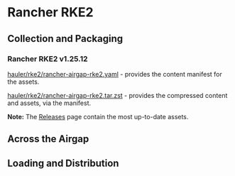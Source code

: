 # Rancher RKE2

## Collection and Packaging

### Rancher RKE2 v1.25.12

[hauler/rke2/rancher-airgap-rke2.yaml](https://rancher-airgap.s3.amazonaws.com/0.7.1/hauler/rke2/rancher-airgap-rke2.yaml) - provides the content manifest for the assets.

[hauler/rke2/rancher-airgap-rke2.tar.zst](https://rancher-airgap.s3.amazonaws.com/0.7.1/hauler/rke2/rancher-airgap-rke2.tar.zst) - provides the compressed content and assets, via the manifest.

**Note:** The [Releases](https://github.com/zackbradys/rancher-airgap/releases) page contain the most up-to-date assets.

## Across the Airgap

## Loading and Distribution